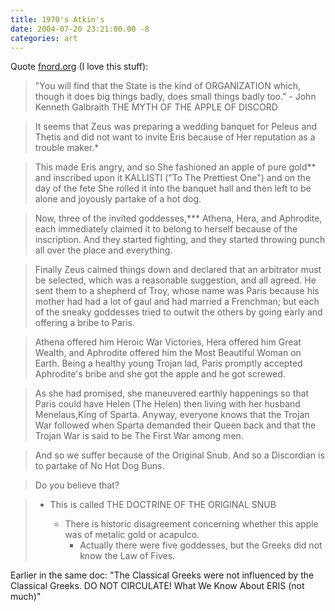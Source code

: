 ```yaml
---
title: 1970's Atkin's
date: 2004-07-20 23:21:00.00 -8
categories: art
---
```

Quote [fnord.org](http://www.fnord.org/html/principia.html) (I love this stuff):

> "You will find that the State is the kind of ORGANIZATION which, though it does big things badly, does small things badly too." - John Kenneth Galbraith THE MYTH OF THE APPLE OF DISCORD

> It seems that Zeus was preparing a wedding banquet for Peleus and Thetis and did not want to invite Eris because of Her reputation as a trouble maker.*

> This made Eris angry, and so She fashioned an apple of pure gold** and inscribed upon it KALLISTI ("To The Prettiest One") and on the day of the fete She rolled it into the banquet hall and then left to be alone and joyously partake of a hot dog.

> Now, three of the invited goddesses,*** Athena, Hera, and Aphrodite, each immediately claimed it to belong to herself because of the inscription. And they started fighting, and they started throwing punch all over the place and everything.

> Finally Zeus calmed things down and declared that an arbitrator must be selected, which was a reasonable suggestion, and all agreed. He sent them to a shepherd of Troy, whose name was Paris because his mother had had a lot of gaul and had married a Frenchman; but each of the sneaky goddesses tried to outwit the others by going early and offering a bribe to Paris.

> Athena offered him Heroic War Victories, Hera offered him Great Wealth, and Aphrodite offered him the Most Beautiful Woman on Earth. Being a healthy young Trojan lad, Paris promptly accepted Aphrodite's bribe and she got the apple and he got screwed.

> As she had promised, she maneuvered earthly happenings so that Paris could have Helen (The Helen) then living with her husband Menelaus,King of Sparta. Anyway, everyone knows that the Trojan War followed when Sparta demanded their Queen back and that the Trojan War is said to be The First War among men.

> And so we suffer because of the Original Snub. And so a Discordian is to partake of No Hot Dog Buns.

> Do you believe that?

> * This is called THE DOCTRINE OF THE ORIGINAL SNUB
>
>   * There is historic disagreement concerning whether this apple was of metalic gold or acapulco.
>     * Actually there were five goddesses, but the Greeks did not know the Law of Fives.


Earlier in the same doc: "The Classical Greeks were not influenced by the Classical Greeks. DO NOT CIRCULATE! What We Know About ERIS (not much)"
